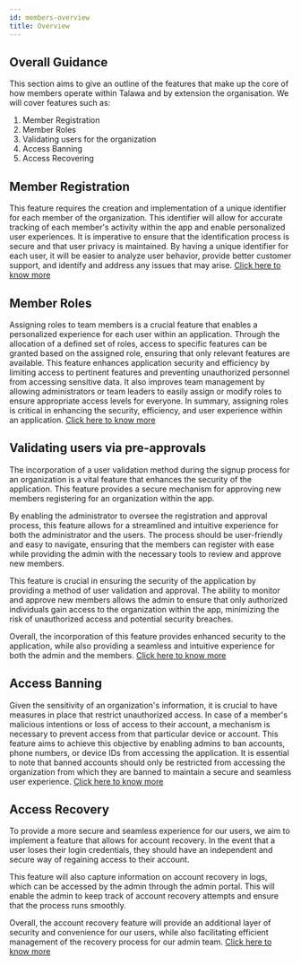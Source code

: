 ```yaml
---
id: members-overview
title: Overview
---
```


## Overall Guidance

This section aims to give an outline of the features that make up the core of how members operate within Talawa and by extension the organisation. We will cover features such as:

1. Member Registration
2. Member Roles
3. Validating users for the organization
4. Access Banning 
5. Access Recovering

## Member Registration
This feature requires the creation and implementation of a unique identifier for each member of the organization. This identifier will allow for accurate tracking of each member's activity within the app and enable personalized user experiences. It is imperative to ensure that the identification process is secure and that user privacy is maintained. By having a unique identifier for each user, it will be easier to analyze user behavior, provide better customer support, and identify and address any issues that may arise. [Click here to know more](./members-registration)

## Member Roles
Assigning roles to team members is a crucial feature that enables a personalized experience for each user within an application. Through the allocation of a defined set of roles, access to specific features can be granted based on the assigned role, ensuring that only relevant features are available. This feature enhances application security and efficiency by limiting access to pertinent features and preventing unauthorized personnel from accessing sensitive data. It also improves team management by allowing administrators or team leaders to easily assign or modify roles to ensure appropriate access levels for everyone. In summary, assigning roles is critical in enhancing the security, efficiency, and user experience within an application. [Click here to know more](./members-roles)

## Validating users via pre-approvals
The incorporation of a user validation method during the signup process for an organization is a vital feature that enhances the security of the application. This feature provides a secure mechanism for approving new members registering for an organization within the app.

By enabling the administrator to oversee the registration and approval process, this feature allows for a streamlined and intuitive experience for both the administrator and the users. The process should be user-friendly and easy to navigate, ensuring that the members can register with ease while providing the admin with the necessary tools to review and approve new members.

This feature is crucial in ensuring the security of the application by providing a method of user validation and approval. The ability to monitor and approve new members allows the admin to ensure that only authorized individuals gain access to the organization within the app, minimizing the risk of unauthorized access and potential security breaches.

Overall, the incorporation of this feature provides enhanced security to the application, while also providing a seamless and intuitive experience for both the admin and the members. [Click here to know more](./members-preapprovals)

## Access Banning 
Given the sensitivity of an organization's information, it is crucial to have measures in place that restrict unauthorized access. In case of a member's malicious intentions or loss of access to their account, a mechanism is necessary to prevent access from that particular device or account. This feature aims to achieve this objective by enabling admins to ban accounts, phone numbers, or device IDs from accessing the application. It is essential to note that banned accounts should only be restricted from accessing the organization from which they are banned to maintain a secure and seamless user experience. [Click here to know more](./members-banning)

## Access Recovery
To provide a more secure and seamless experience for our users, we aim to implement a feature that allows for account recovery. In the event that a user loses their login credentials, they should have an independent and secure way of regaining access to their account.

This feature will also capture information on account recovery in logs, which can be accessed by the admin through the admin portal. This will enable the admin to keep track of account recovery attempts and ensure that the process runs smoothly.

Overall, the account recovery feature will provide an additional layer of security and convenience for our users, while also facilitating efficient management of the recovery process for our admin team.  [Click here to know more](./members-recovery)






